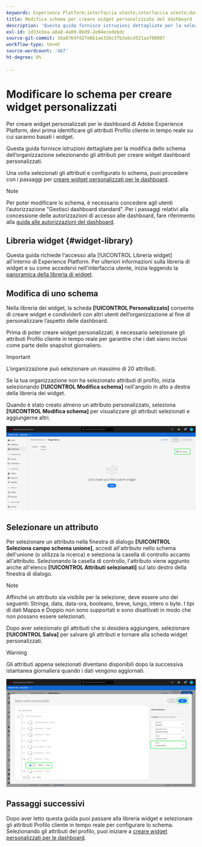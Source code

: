 ```yaml
---
keywords: Experience Platform;interfaccia utente;interfaccia utente;dashboard;dashboard;profili;segmenti;destinazioni;utilizzo licenza
title: Modifica schema per creare widget personalizzato del dashboard
description: 'Questa guida fornisce istruzioni dettagliate per la selezione degli attributi e la configurazione dello schema dell’organizzazione al fine di creare widget personalizzati per le dashboard di Adobe Experience Platform. '
exl-id: 1d33e3ea-a8a8-4a09-8bd9-2e04ecedebdc
source-git-commit: 16a8764fd27e6b1ae32bc37b3abcd521aaf88887
workflow-type: tm+mt
source-wordcount: '467'
ht-degree: 0%

---
```


# Modificare lo schema per creare widget personalizzati

Per creare widget personalizzati per le dashboard di Adobe Experience Platform, devi prima identificare gli attributi Profilo cliente in tempo reale su cui saranno basati i widget.

Questa guida fornisce istruzioni dettagliate per la modifica dello schema dell’organizzazione selezionando gli attributi per creare widget dashboard personalizzati.

Una volta selezionati gli attributi e configurato lo schema, puoi procedere con i passaggi per [creare widget personalizzati per le dashboard](custom-widgets.md).

>[!NOTE]
>
>Per poter modificare lo schema, è necessario concedere agli utenti l’autorizzazione &quot;Gestisci dashboard standard&quot;. Per i passaggi relativi alla concessione delle autorizzazioni di accesso alle dashboard, fare riferimento alla [guida alle autorizzazioni del dashboard](../permissions.md).

## Libreria widget {#widget-library}

Questa guida richiede l&#39;accesso alla [!UICONTROL Libreria widget] all&#39;interno di Experience Platform. Per ulteriori informazioni sulla libreria di widget e su come accedervi nell&#39;interfaccia utente, inizia leggendo la [panoramica della libreria di widget](widget-library.md).

## Modifica di uno schema

Nella libreria dei widget, la scheda **[!UICONTROL Personalizzato]** consente di creare widget e condividerli con altri utenti dell’organizzazione al fine di personalizzare l’aspetto delle dashboard.

Prima di poter creare widget personalizzati, è necessario selezionare gli attributi Profilo cliente in tempo reale per garantire che i dati siano inclusi come parte dello snapshot giornaliero.

>[!IMPORTANT]
>
>L’organizzazione può selezionare un massimo di 20 attributi.

Se la tua organizzazione non ha selezionato attributi di profilo, inizia selezionando **[!UICONTROL Modifica schema]** nell&#39;angolo in alto a destra della libreria dei widget.

Quando è stato creato almeno un attributo personalizzato, seleziona **[!UICONTROL Modifica schema]** per visualizzare gli attributi selezionati e aggiungerne altri.

![](../images/customization/edit-schema.png)

## Selezionare un attributo

Per selezionare un attributo nella finestra di dialogo **[!UICONTROL Seleziona campo schema unione]**, accedi all&#39;attributo nello schema dell&#39;unione (o utilizza la ricerca) e seleziona la casella di controllo accanto all&#39;attributo. Selezionando la casella di controllo, l&#39;attributo viene aggiunto anche all&#39;elenco **[!UICONTROL Attributi selezionati]** sul lato destro della finestra di dialogo.

>[!NOTE]
>
>Affinché un attributo sia visibile per la selezione, deve essere uno dei seguenti: Stringa, data, data-ora, booleano, breve, lungo, intero o byte. I tipi di dati Mappa e Doppio non sono supportati e sono disattivati in modo che non possano essere selezionati.

Dopo aver selezionato gli attributi che si desidera aggiungere, selezionare **[!UICONTROL Salva]** per salvare gli attributi e tornare alla scheda widget personalizzati.

>[!WARNING]
>Gli attributi appena selezionati diventano disponibili dopo la successiva istantanea giornaliera quando i dati vengono aggiornati.

![](../images/customization/select-attribute.png)

## Passaggi successivi

Dopo aver letto questa guida puoi passare alla libreria widget e selezionare gli attributi Profilo cliente in tempo reale per configurare lo schema. Selezionando gli attributi del profilo, puoi iniziare a [creare widget personalizzati per le dashboard](custom-widgets.md).